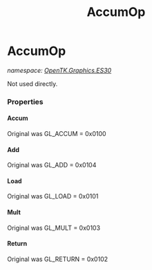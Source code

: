 ﻿---
title: AccumOp
---

# AccumOp
_namespace: [OpenTK.Graphics.ES30](N-OpenTK.Graphics.ES30.html)_

Not used directly.



### Properties

#### Accum
Original was GL_ACCUM = 0x0100
#### Add
Original was GL_ADD = 0x0104
#### Load
Original was GL_LOAD = 0x0101
#### Mult
Original was GL_MULT = 0x0103
#### Return
Original was GL_RETURN = 0x0102

